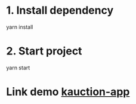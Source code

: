 # 1. Install dependency
yarn install
# 2. Start project
yarn start

# Link demo [kauction-app](https://khangndit.github.io/kauction-app/)
